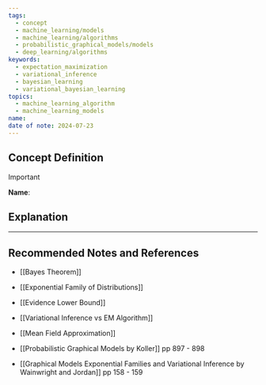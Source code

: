 ```yaml
---
tags:
  - concept
  - machine_learning/models
  - machine_learning/algorithms
  - probabilistic_graphical_models/models
  - deep_learning/algorithms
keywords:
  - expectation_maximization
  - variational_inference
  - bayesian_learning
  - variational_bayesian_learning
topics:
  - machine_learning_algorithm
  - machine_learning_models
name: 
date of note: 2024-07-23
---
```


## Concept Definition

>[!important]
>**Name**: 



## Explanation





-----------
##  Recommended Notes and References


- [[Bayes Theorem]]
- [[Exponential Family of Distributions]]
- [[Evidence Lower Bound]]
- [[Variational Inference vs EM Algorithm]]

- [[Mean Field Approximation]]

- [[Probabilistic Graphical Models by Koller]] pp 897 - 898
- [[Graphical Models Exponential Families and Variational Inference by Wainwright and Jordan]] pp 158 - 159